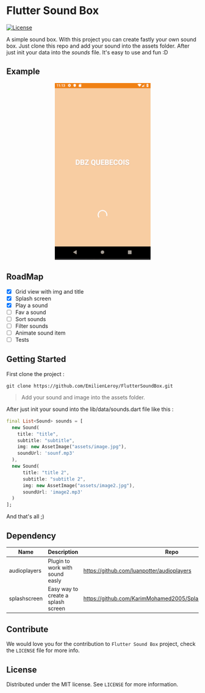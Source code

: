 
# Flutter Sound Box
[![License][license-image]][license-url]

A simple sound box. With this project you can create fastly your own sound box. Just clone this repo and add your sound into the assets folder. After just init your data into the *sounds* file. It's easy to use and fun :D

## Example 

<p align="center">
  <img  src="https://raw.githubusercontent.com/EmilienLeroy/FlutterSoundBox/master/assets/example.gif">
</p>


## RoadMap

- [x] Grid view with img and title
- [x] Splash screen
- [x] Play a sound
- [ ] Fav a sound
- [ ] Sort sounds
- [ ] Filter sounds
- [ ] Animate sound item
- [ ] Tests

## Getting Started

First clone the project :

```
git clone https://github.com/EmilienLeroy/FlutterSoundBox.git
```

> Add your sound and image into the assets folder.

After just init your sound into the lib/data/sounds.dart file like this :

```dart
final List<Sound> sounds = [
  new Sound(
    title: "title",
    subtitle: "subtitle",
    img: new AssetImage("assets/image.jpg"),
    soundUrl: 'sounf.mp3'
  ),
  new Sound(
      title: "title 2",
      subtitle: "subtitle 2",
      img: new AssetImage("assets/image2.jpg"),
      soundUrl: 'image2.mp3'
  )
];
```

And that's all ;)

## Dependency

| Name        | Description| Repo |
| ------------------ |-------------| ----- |
| audioplayers       | Plugin to work with sound easly | https://github.com/luanpotter/audioplayers |
| splashscreen       | Easy way to create a splash screen | https://github.com/KarimMohamed2005/SplashScreenFlutterPackage |


## Contribute

We would love you for the contribution to ``Flutter Sound Box`` project, check the ``LICENSE`` file for more info.


## License

Distributed under the MIT license. See ``LICENSE`` for more information.

[license-image]: https://img.shields.io/badge/License-MIT-blue.svg
[license-url]: LICENSE
